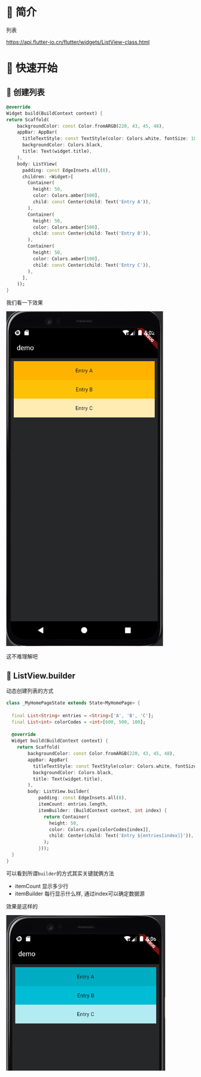 # 🍎 简介

列表

https://api.flutter-io.cn/flutter/widgets/ListView-class.html

# 🍎 快速开始

## 🌲 创建列表

```dart
@override
Widget build(BuildContext context) {
return Scaffold(
	backgroundColor: const Color.fromARGB(220, 43, 45, 48),
	appBar: AppBar(
	  titleTextStyle: const TextStyle(color: Colors.white, fontSize: 18),
	  backgroundColor: Colors.black,
	  title: Text(widget.title),
	),
	body: ListView(
	  padding: const EdgeInsets.all(8),
	  children: <Widget>[
		Container(
		  height: 50,
		  color: Colors.amber[600],
		  child: const Center(child: Text('Entry A')),
		),
		Container(
		  height: 50,
		  color: Colors.amber[500],
		  child: const Center(child: Text('Entry B')),
		),
		Container(
		  height: 50,
		  color: Colors.amber[100],
		  child: const Center(child: Text('Entry C')),
		),
	  ],
	));
}
```

我们看一下效果

![](images/Pasted%20image%2020231113170226.png)

这不难理解吧

## 🌲 ListView.builder

动态创建列表的方式

```dart
class _MyHomePageState extends State<MyHomePage> {
  
  final List<String> entries = <String>['A', 'B', 'C'];
  final List<int> colorCodes = <int>[600, 500, 100];

  @override
  Widget build(BuildContext context) {
    return Scaffold(
        backgroundColor: const Color.fromARGB(220, 43, 45, 48),
        appBar: AppBar(
          titleTextStyle: const TextStyle(color: Colors.white, fontSize: 18),
          backgroundColor: Colors.black,
          title: Text(widget.title),
        ),
        body: ListView.builder(
            padding: const EdgeInsets.all(8),
            itemCount: entries.length,
            itemBuilder: (BuildContext context, int index) {
              return Container(
                height: 50,
                color: Colors.cyan[colorCodes[index]],
                child: Center(child: Text('Entry ${entries[index]}')),
              );
            }));
  }
}
```

可以看到所谓`builder`的方式其实关键就俩方法

- itemCount 显示多少行
- itemBuilder 每行显示什么样, 通过index可以确定数据源

效果是这样的

![](images/Pasted%20image%2020231113170657.png)




